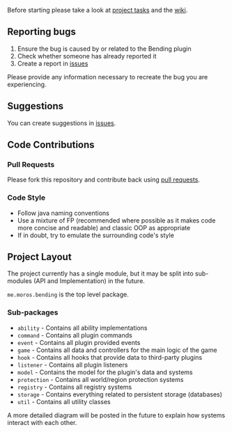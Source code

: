 Before starting please take a look at [project tasks](https://github.com/PrimordialMoros/Bending/projects) and the [wiki](https://github.com/PrimordialMoros/Bending/wiki).

## Reporting bugs

1. Ensure the bug is caused by or related to the Bending plugin
2. Check whether someone has already reported it
3. Create a report in [issues](https://github.com/PrimordialMoros/Bending/issues)

Please provide any information necessary to recreate the bug you are experiencing.

## Suggestions

You can create suggestions in [issues](https://github.com/PrimordialMoros/Bending/issues).

## Code Contributions

### Pull Requests

Please fork this repository and contribute back using [pull requests](https://github.com/PrimordialMoros/Bending/pulls).

### Code Style

- Follow java naming conventions
- Use a mixture of FP (recommended where possible as it makes code more concise and readable) and classic OOP as appropriate
- If in doubt, try to emulate the surrounding code's style

## Project Layout

The project currently has a single module, but it may be split into sub-modules (API and Implementation) in the future.

`me.moros.bending` is the top level package.

### Sub-packages

- `ability` - Contains all ability implementations
- `command` - Contains all plugin commands
- `event` - Contains all plugin provided events
- `game` - Contains all data and controllers for the main logic of the game
- `hook` - Contains all hooks that provide data to third-party plugins
- `listener` - Contains all plugin listeners
- `model` - Contains the model for the plugin's data and systems
- `protection` - Contains all world/region protection systems
- `registry` - Contains all registry systems
- `storage` - Contains everything related to persistent storage (databases)
- `util` - Contains all utility classes

A more detailed diagram will be posted in the future to explain how systems interact with each other.
